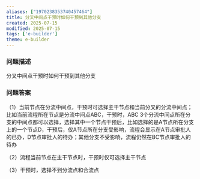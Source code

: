```yaml
---
aliases: ["1970238353740457464"]
title: 分叉中间点干预时如何干预到其他分支
created: 2025-07-15
modified: 2025-07-15
tags: ['e-builder']
theme: e-builder
---
```


### 问题描述

分叉中间点干预时如何干预到其他分支

### 问题答案

（1）当前节点在分流中间点，干预时可选择主干节点和当前分叉的分流中间点；比如当前流程所在节点是分流中间点ABC，干预时，ABC 3个分流中间点所在分支的中间点都可以选择，选择其中一个节点干预后，比如选择的是A节点所在分支上的一个节点D，干预后，仅A节点所在分支受影响，流程会显示在A节点审批人的已办，D节点审批人的待办；其他分支不受影响，流程仍然在BC节点审批人的待办

（2）流程当前节点在主干节点时，干预时仅可选择主干节点

（3）干预时，选择不到分流点和合流点